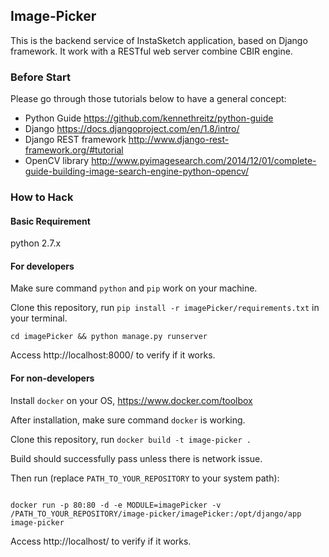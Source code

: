## Image-Picker

This is the backend service of InstaSketch application, based on Django framework. It work with a RESTful web server combine CBIR engine.

### Before Start

Please go through those tutorials below to have a general concept:
  - Python Guide https://github.com/kennethreitz/python-guide
  - Django https://docs.djangoproject.com/en/1.8/intro/
  - Django REST framework http://www.django-rest-framework.org/#tutorial
  - OpenCV library http://www.pyimagesearch.com/2014/12/01/complete-guide-building-image-search-engine-python-opencv/


### How to Hack

#### Basic Requirement

python 2.7.x

#### For developers

Make sure command `python` and `pip` work on your machine.

Clone this repository, run `pip install -r imagePicker/requirements.txt` in your terminal.

`cd imagePicker && python manage.py runserver`

Access http://localhost:8000/ to verify if it works.


#### For non-developers

Install `docker` on your OS, https://www.docker.com/toolbox

After installation, make sure command `docker` is working.

Clone this repository, run `docker build -t image-picker .`

Build should successfully pass unless there is network issue.

Then run (replace `PATH_TO_YOUR_REPOSITORY` to your system path):

```  

docker run -p 80:80 -d -e MODULE=imagePicker -v /PATH_TO_YOUR_REPOSITORY/image-picker/imagePicker:/opt/django/app image-picker

```
Access http://localhost/ to verify if it works.
